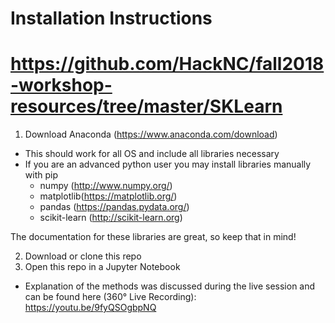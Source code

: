 # Installation Instructions
# https://github.com/HackNC/fall2018-workshop-resources/tree/master/SKLearn
1. Download Anaconda (https://www.anaconda.com/download)
* This should work for all OS and include all libraries necessary
* If you are an advanced python user you may install libraries manually with pip
  *  numpy (http://www.numpy.org/)
  *  matplotlib(https://matplotlib.org/)
  *  pandas (https://pandas.pydata.org/)
  *  scikit-learn (http://scikit-learn.org)

The documentation for these libraries are great, so keep that in mind!

2. Download or clone this repo
3. Open this repo in a Jupyter Notebook

* Explanation of the methods was discussed during the live session and can be found here (360° Live Recording): https://youtu.be/9fyQSOgbpNQ
